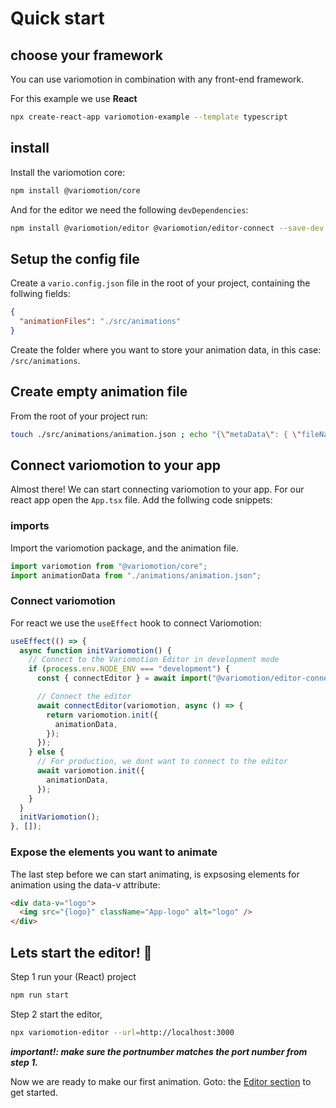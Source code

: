 # Quick start

## choose your framework

You can use variomotion in combination with any front-end framework.

For this example we use **React**

```bash
npx create-react-app variomotion-example --template typescript
```

## install

Install the variomotion core:

```bash
npm install @variomotion/core
```

And for the editor we need the following `devDependencies`:

```bash
npm install @variomotion/editor @variomotion/editor-connect --save-dev
```

## Setup the config file

Create a `vario.config.json` file in the root of your project, containing the follwing fields:

```json
{
  "animationFiles": "./src/animations"
}
```

Create the folder where you want to store your animation data, in this case: `/src/animations`.

## Create empty animation file

From the root of your project run:

```bash
touch ./src/animations/animation.json ; echo "{\"metaData\": { \"fileName\": \"animation.json\" }}" > ./src/animations/animation.json
```

## Connect variomotion to your app

Almost there! We can start connecting variomotion to your app. For our react app open the `App.tsx` file.
Add the follwing code snippets:

### imports

Import the variomotion package, and the animation file.

```javascript
import variomotion from "@variomotion/core";
import animationData from "./animations/animation.json";
```

### Connect variomotion

For react we use the `useEffect` hook to connect Variomotion:

```javascript
useEffect(() => {
  async function initVariomotion() {
    // Connect to the Variomotion Editor in development mode
    if (process.env.NODE_ENV === "development") {
      const { connectEditor } = await import("@variomotion/editor-connect");

      // Connect the editor
      await connectEditor(variomotion, async () => {
        return variomotion.init({
          animationData,
        });
      });
    } else {
      // For production, we dont want to connect to the editor
      await variomotion.init({
        animationData,
      });
    }
  }
  initVariomotion();
}, []);
```

### Expose the elements you want to animate

The last step before we can start animating, is expsosing elements for animation using the data-v attribute:

```html
<div data-v="logo">
  <img src="{logo}" className="App-logo" alt="logo" />
</div>
```

## Lets start the editor! :tada:

Step 1 run your (React) project

```bash
npm run start
```

Step 2 start the editor,

```bash
npx variomotion-editor --url=http://localhost:3000
```

**_important!: make sure the portnumber matches the port number from step 1._**

Now we are ready to make our first animation. Goto: the [Editor section](../editor/readme.md) to get started.
